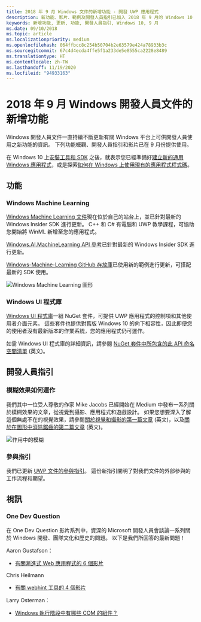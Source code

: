 ```yaml
---
title: 2018 年 9 月 Windows 文件的新增功能 - 開發 UWP 應用程式
description: 新功能、影片、範例及開發人員指引已加入 2018 年 9 月的 Windows 10 開發人員文件中。
keywords: 新增功能, 更新, 功能, 開發人員指引, Windows 10, 9 月
ms.date: 09/10/2018
ms.topic: article
ms.localizationpriority: medium
ms.openlocfilehash: 064ffbcc8c254b50704b2e63579e424a78933b3c
ms.sourcegitcommit: 67c4d4ecda4ffe5f1a233de5e8555ca2228e8489
ms.translationtype: HT
ms.contentlocale: zh-TW
ms.lasthandoff: 11/19/2020
ms.locfileid: "94933163"
---
```

# <a name="whats-new-in-the-windows-developer-docs-in-september-2018"></a>2018 年 9 月 Windows 開發人員文件的新增功能

Windows 開發人員文件一直持續不斷更新有關 Windows 平台上可供開發人員使用之新功能的資訊。 下列功能概觀、開發人員指引和影片已在 9 月份提供使用。

在 Windows 10 上[安裝工具和 SDK](https://developer.microsoft.com/windows/downloads#_blank) 之後，就表示您已經準備好[建立新的通用 Windows 應用程式](../get-started/create-uwp-apps.md)，或是探索[如何在 Windows 上使用現有的應用程式程式碼](../porting/index.md)。

## <a name="features"></a>功能

### <a name="windows-machine-learning"></a>Windows Machine Learning

[Windows Machine Learning 文件](/windows/ai/)現在位於自己的站台上，並已針對最新的 Windows Insider SDK 進行更新。 C++ 和 C# 有電腦和 UWP 教學課程，可協助您開始將 WinML 新增至您的應用程式。

[Windows.AI.MachineLearning API 參考](/uwp/api/windows.ai.machinelearning)已針對最新的 Windows Insider SDK 進行更新。

[Windows-Machine-Learning GitHub 存放庫](https://github.com/Microsoft/Windows-Machine-Learning)已使用新的範例進行更新，可搭配最新的 SDK 使用。

![Windows Machine Learning 圖形](images/winml-graphic.png)

### <a name="windows-ui-library"></a>Windows UI 程式庫

[Windows UI 程式庫](/uwp/toolkits/winui/)一組 NuGet 套件，可提供 UWP 應用程式的控制項和其他使用者介面元素。 這些套件也提供對舊版 Windows 10 的向下相容性，因此即便您的使用者沒有最新版本的作業系統，您的應用程式仍可運作。

如需 Windows UI 程式庫的詳細資訊，請參閱 [NuGet 套件中所包含的此 API 命名空間清單](/windows/winui/api/) \(英文\)。

## <a name="developer-guidance"></a>開發人員指引

### <a name="how-blur-effects-work"></a>模糊效果如何運作

我們其中一位受人尊敬的作家 Mike Jacobs 已經開始在 Medium 中發布一系列關於模糊效果的文章，從視覺到攝影、應用程式和遊戲設計。 如果您想要深入了解這個無處不在的視覺效果，請參閱[關於視覺和攝影的第一篇文章](https://medium.com/microsoft-design/science-in-the-system-how-blur-effects-work-8b0590996e09) \(英文\)，以及[關於在圖形中消除鋸齒的第二篇文章](https://medium.com/microsoft-design/science-in-the-system-how-blur-effects-work-part-2-c5589a738515) \(英文\)。

![作用中的模糊](images/blur-example.jpg)

### <a name="contributing-guidance"></a>參與指引

我們已更新 [UWP 文件的參與指引](https://github.com/MicrosoftDocs/windows-uwp/blob/docs/CONTRIBUTING.md)。 這份新指引闡明了對我們文件的外部參與的工作流程和期望。

## <a name="videos"></a>視訊

### <a name="one-dev-question"></a>One Dev Question

在 One Dev Question 影片系列中，資深的 Microsoft 開發人員會談論一系列關於 Windows 開發、團隊文化和歷史的問題。 以下是我們所回答的最新問題！

Aaron Gustafson：

* [有關漸進式 Web 應用程式的 6 個影片](https://www.youtube.com/playlist?list=PLWs4_NfqMtoyPHoI-CIB71mEq-om6m35I)

Chris Heilmann

* [有關 webhint 工具的 4 個影片](https://www.youtube.com/watch?v=eXfmxmiA00Y&list=PLWs4_NfqMtow00LM-vgyECAlMDxx84Q2v)

Larry Osterman：

* [Windows 執行階段中有哪些 COM 的組件？](https://youtu.be/_nsMjHqRn1w)